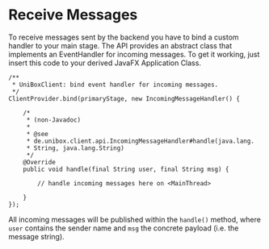 # Receive Messages

To receive messages sent by the backend you have to bind a custom handler to your main stage.
The API provides an abstract class that implements an EventHandler for incoming messages.
To get it working, just insert this code to your derived JavaFX Application Class.

```
/**
 * UniBoxClient: bind event handler for incoming messages.
 */
ClientProvider.bind(primaryStage, new IncomingMessageHandler() {

	/*
	 * (non-Javadoc)
	 *
	 * @see
	 * de.unibox.client.api.IncomingMessageHandler#handle(java.lang.
	 * String, java.lang.String)
	 */
	@Override
	public void handle(final String user, final String msg) {

		// handle incoming messages here on <MainThread>

	}
});
```

All incoming messages will be published within the `handle()` method, where `user` contains the
sender name and `msg` the concrete payload (i.e. the message string).
